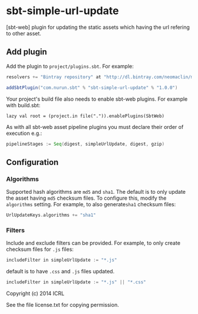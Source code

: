 sbt-simple-url-update
==========

[sbt-web] plugin for updating the static assets which having the url refering to other asset.


Add plugin
----------

Add the plugin to `project/plugins.sbt`. For example:

```scala
resolvers += "Bintray repository" at "http://dl.bintray.com/neomaclin/maven/"

addSbtPlugin("com.nurun.sbt" % "sbt-simple-url-update" % "1.0.0")
```

Your project's build file also needs to enable sbt-web plugins. For example with build.sbt:

    lazy val root = (project.in file(".")).enablePlugins(SbtWeb)

As with all sbt-web asset pipeline plugins you must declare their order of execution e.g.:

```scala
pipelineStages := Seq(digest, simpleUrlUpdate, digest, gzip)
```

Configuration
-------------


### Algorithms

Supported hash algorithms are `md5` and `sha1`. The default is to only update the asset having
`md5` checksum files. To configure this, modify the `algorithms`
setting. For example, to also generate`sha1` checksum files:

```scala
UrlUpdateKeys.algorithms += "sha1"
```

### Filters

Include and exclude filters can be provided. For example, to only create
checksum files for `.js` files:

```scala
includeFilter in simpleUrlUpdate := "*.js"
```

default is to have `.css` and `.js` files updated.

```scala
includeFilter in simpleUrlUpdate := "*.js" || "*.css"
```


Copyright (c) 2014 ICRL

See the file license.txt for copying permission.
